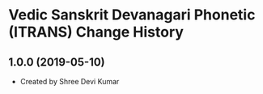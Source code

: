 Vedic Sanskrit Devanagari Phonetic (ITRANS) Change History
======================================

1.0.0 (2019-05-10)
----------------
* Created by Shree Devi Kumar
